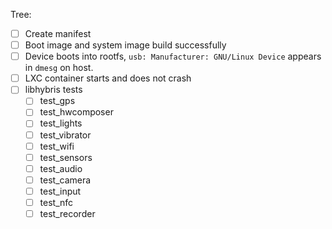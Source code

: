 Tree: <!-- halium-5.1 or halium-7.1 -->

- [ ] Create manifest <!-- Link to the manifest, contained in a pull request to https://github.com/Halium/halium-devices -->
- [ ] Boot image and system image build successfully
- [ ] Device boots into rootfs, `usb: Manufacturer: GNU/Linux Device` appears in `dmesg` on host.
- [ ] LXC container starts and does not crash
- [ ] libhybris tests
  * [ ] test_gps
  * [ ] test_hwcomposer
  * [ ] test_lights
  * [ ] test_vibrator
  * [ ] test_wifi
  * [ ] test_sensors
  * [ ] test_audio
  * [ ] test_camera
  * [ ] test_input
  * [ ] test_nfc
  * [ ] test_recorder

<!-- 
Other information goes below this comment. Possible topics of comment may 
include special flashing or building instructions, such as manual effort to
change vendor files.
-->